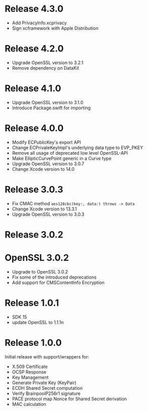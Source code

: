 # Release 4.3.0

- Add PrivacyInfo.xcprivacy 
- Sign xcframework with Apple Distribution 

# Release 4.2.0

- Upgrade OpenSSL version to 3.2.1
- Remove dependency on DataKit

# Release 4.1.0

- Upgrade OpenSSL version to 3.1.0
- Introduce Package.swift for importing

# Release 4.0.0

- Modify ECPublicKey's export API
- Change ECPrivateKeyImpl's underlying data type to EVP_PKEY
- Remove all usage of deprecated low level OpenSSL-API
- Make EllipticCurvePoint generic in a Curve type
- Upgrade OpenSSL version to 3.0.7
- Change Xcode version to 14.0

# Release 3.0.3

- Fix CMAC method `aes128cbc(key:, data:) throws -> Data`
- Change Xcode version to 13.3.1
- Upgrade OpenSSL version to 3.0.3

# Release 3.0.2

# OpenSSL 3.0.2

  - Upgrade to OpenSSL 3.0.2
  - Fix some of the introduced deprecations
  - Add support for CMSContentInfo Encryption

# Release 1.0.1

- SDK 15
- update OpenSSL to 1.1.1n

# Release 1.0.0
Initial release with support/wrappers for:

  - X.509 Certificate
  - OCSP Response
  - Key Management
  - Generate Private Key (KeyPair)
  - ECDH Shared Secret computation
  - Verify BrainpoolP256r1 signature
  - PACE protocol map Nonce for Shared Secret derivation
  - MAC calculation


